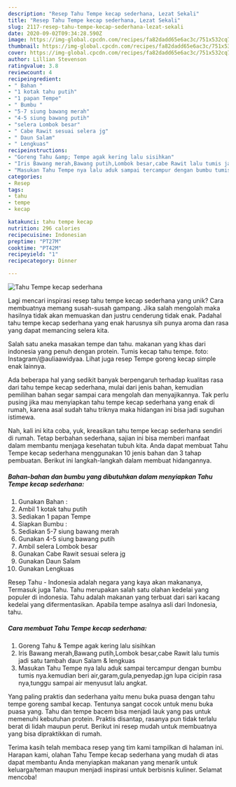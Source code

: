 ```yaml
---
description: "Resep Tahu Tempe kecap sederhana, Lezat Sekali"
title: "Resep Tahu Tempe kecap sederhana, Lezat Sekali"
slug: 2117-resep-tahu-tempe-kecap-sederhana-lezat-sekali
date: 2020-09-02T09:34:28.590Z
image: https://img-global.cpcdn.com/recipes/fa82dadd65e6ac3c/751x532cq70/tahu-tempe-kecap-sederhana-foto-resep-utama.jpg
thumbnail: https://img-global.cpcdn.com/recipes/fa82dadd65e6ac3c/751x532cq70/tahu-tempe-kecap-sederhana-foto-resep-utama.jpg
cover: https://img-global.cpcdn.com/recipes/fa82dadd65e6ac3c/751x532cq70/tahu-tempe-kecap-sederhana-foto-resep-utama.jpg
author: Lillian Stevenson
ratingvalue: 3.8
reviewcount: 4
recipeingredient:
- " Bahan "
- "1 kotak tahu putih"
- "1 papan Tempe"
- " Bumbu "
- "5-7 siung bawang merah"
- "4-5 siung bawang putih"
- "selera Lombok besar"
- " Cabe Rawit sesuai selera jg"
- " Daun Salam"
- " Lengkuas"
recipeinstructions:
- "Goreng Tahu &amp; Tempe agak kering lalu sisihkan"
- "Iris Bawang merah,Bawang putih,Lombok besar,cabe Rawit lalu tumis jadi satu tambah daun Salam &amp; lengkuas"
- "Masukan Tahu Tempe nya lalu aduk sampai tercampur dengan bumbu tumis nya.kemudian beri air,garam,gula,penyedap.jgn lupa cicipin rasa nya,tunggu sampai air menyusut lalu angkat."
categories:
- Resep
tags:
- tahu
- tempe
- kecap

katakunci: tahu tempe kecap 
nutrition: 296 calories
recipecuisine: Indonesian
preptime: "PT27M"
cooktime: "PT42M"
recipeyield: "1"
recipecategory: Dinner

---
```



![Tahu Tempe kecap sederhana](https://img-global.cpcdn.com/recipes/fa82dadd65e6ac3c/751x532cq70/tahu-tempe-kecap-sederhana-foto-resep-utama.jpg)

Lagi mencari inspirasi resep tahu tempe kecap sederhana yang unik? Cara membuatnya memang susah-susah gampang. Jika salah mengolah maka hasilnya tidak akan memuaskan dan justru cenderung tidak enak. Padahal tahu tempe kecap sederhana yang enak harusnya sih punya aroma dan rasa yang dapat memancing selera kita.

Salah satu aneka masakan tempe dan tahu. makanan yang khas dari indonesia yang penuh dengan protein. Tumis kecap tahu tempe. foto: Instagram/@auliaawidyaa. Lihat juga resep Tempe goreng kecap simple enak lainnya.

Ada beberapa hal yang sedikit banyak berpengaruh terhadap kualitas rasa dari tahu tempe kecap sederhana, mulai dari jenis bahan, kemudian pemilihan bahan segar sampai cara mengolah dan menyajikannya. Tak perlu pusing jika mau menyiapkan tahu tempe kecap sederhana yang enak di rumah, karena asal sudah tahu triknya maka hidangan ini bisa jadi suguhan istimewa.


Nah, kali ini kita coba, yuk, kreasikan tahu tempe kecap sederhana sendiri di rumah. Tetap berbahan sederhana, sajian ini bisa memberi manfaat dalam membantu menjaga kesehatan tubuh kita. Anda dapat membuat Tahu Tempe kecap sederhana menggunakan 10 jenis bahan dan 3 tahap pembuatan. Berikut ini langkah-langkah dalam membuat hidangannya.

<!--inarticleads1-->

##### Bahan-bahan dan bumbu yang dibutuhkan dalam menyiapkan Tahu Tempe kecap sederhana:

1. Gunakan  Bahan :
1. Ambil 1 kotak tahu putih
1. Sediakan 1 papan Tempe
1. Siapkan  Bumbu :
1. Sediakan 5-7 siung bawang merah
1. Gunakan 4-5 siung bawang putih
1. Ambil selera Lombok besar
1. Gunakan  Cabe Rawit sesuai selera jg
1. Gunakan  Daun Salam
1. Gunakan  Lengkuas


Resep Tahu - Indonesia adalah negara yang kaya akan makananya, Termasuk juga Tahu. Tahu merupakan salah satu olahan kedelai yang populer di indonesia. Tahu adalah makanan yang terbuat dari sari kacang kedelai yang difermentasikan. Apabila tempe asalnya asli dari Indonesia, tahu. 

<!--inarticleads2-->

##### Cara membuat Tahu Tempe kecap sederhana:

1. Goreng Tahu &amp; Tempe agak kering lalu sisihkan
1. Iris Bawang merah,Bawang putih,Lombok besar,cabe Rawit lalu tumis jadi satu tambah daun Salam &amp; lengkuas
1. Masukan Tahu Tempe nya lalu aduk sampai tercampur dengan bumbu tumis nya.kemudian beri air,garam,gula,penyedap.jgn lupa cicipin rasa nya,tunggu sampai air menyusut lalu angkat.


Yang paling praktis dan sederhana yaitu menu buka puasa dengan tahu tempe goreng sambal kecap. Tentunya sangat cocok untuk menu buka puasa yang. Tahu dan tempe bacem bisa menjadi lauk yang pas untuk memenuhi kebutuhan protein. Praktis disantap, rasanya pun tidak terlalu berat di lidah maupun perut. Berikut ini resep mudah untuk membuatnya yang bisa dipraktikkan di rumah. 

Terima kasih telah membaca resep yang tim kami tampilkan di halaman ini. Harapan kami, olahan Tahu Tempe kecap sederhana yang mudah di atas dapat membantu Anda menyiapkan makanan yang menarik untuk keluarga/teman maupun menjadi inspirasi untuk berbisnis kuliner. Selamat mencoba!
